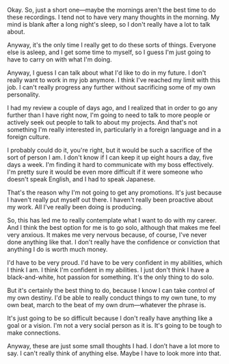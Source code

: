 Okay. So, just a short one—maybe the mornings aren't the best time to do these recordings. I tend not to have very many thoughts in the morning. My mind is blank after a long night's sleep, so I don't really have a lot to talk about.

Anyway, it's the only time I really get to do these sorts of things. Everyone else is asleep, and I get some time to myself, so I guess I'm just going to have to carry on with what I'm doing.

Anyway, I guess I can talk about what I'd like to do in my future. I don't really want to work in my job anymore. I think I've reached my limit with this job. I can't really progress any further without sacrificing some of my own personality.

I had my review a couple of days ago, and I realized that in order to go any further than I have right now, I'm going to need to talk to more people or actively seek out people to talk to about my projects. And that's not something I'm really interested in, particularly in a foreign language and in a foreign culture.

I probably could do it, you're right, but it would be such a sacrifice of the sort of person I am. I don't know if I can keep it up eight hours a day, five days a week. I'm finding it hard to communicate with my boss effectively. I'm pretty sure it would be even more difficult if it were someone who doesn't speak English, and I had to speak Japanese.

That's the reason why I'm not going to get any promotions. It's just because I haven't really put myself out there. I haven't really been proactive about my work. All I've really been doing is producing.

So, this has led me to really contemplate what I want to do with my career. And I think the best option for me is to go solo, although that makes me feel very anxious. It makes me very nervous because, of course, I've never done anything like that. I don't really have the confidence or conviction that anything I do is worth much money.

I'd have to be very proud. I'd have to be very confident in my abilities, which I think I am. I think I'm confident in my abilities. I just don't think I have a black-and-white, hot passion for something. It's the only thing to do solo.

But it's certainly the best thing to do, because I know I can take control of my own destiny. I'd be able to really conduct things to my own tune, to my own beat, march to the beat of my own drum—whatever the phrase is.

It's just going to be so difficult because I don't really have anything like a goal or a vision. I'm not a very social person as it is. It's going to be tough to make connections.

Anyway, these are just some small thoughts I had. I don’t have a lot more to say. I can't really think of anything else. Maybe I have to look more into that.
